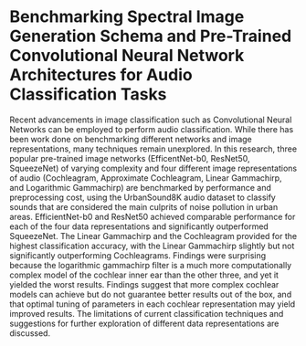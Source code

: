 # Benchmarking Spectral Image Generation Schema and Pre-Trained Convolutional Neural Network Architectures for Audio Classification Tasks
 
Recent advancements in image classification such as Convolutional Neural Networks can be employed to perform audio classification.  While there has been work done on benchmarking different networks and image representations, many techniques remain unexplored.  In this research, three popular pre-trained image networks (EfficentNet-b0, ResNet50, SqueezeNet) of varying complexity and four different image representations of audio (Cochleagram, Approximate Cochleagram, Linear Gammachirp, and Logarithmic Gammachirp) are benchmarked by performance and preprocessing cost, using the UrbanSound8K audio dataset to classify sounds that are considered the main culprits of noise pollution in urban areas.  EfficientNet-b0 and ResNet50 achieved comparable performance for each of the four data representations and significantly outperformed SqueezeNet. The Linear Gammachirp and the Cochleagram provided for the highest classification accuracy, with the Linear Gammachirp slightly but not significantly outperforming Cochleagrams.  Findings were surprising because the logarithmic gammachirp filter is a much more computationally complex model of the cochlear inner ear than the other three, and yet it yielded the worst results.  Findings suggest that more complex cochlear models can achieve but do not guarantee better results out of the box, and that optimal tuning of parameters in each cochlear representation may yield improved results.  The limitations of current classification techniques and suggestions for further exploration of different data representations are discussed.

